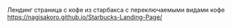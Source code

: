 Лендинг страница с кофе из старбакса с переключаемыми видами кофе
https://nagisakoro.github.io/Starbucks-Landing-Page/
